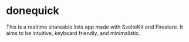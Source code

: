 # donequick

This is a realtime shareable lists app made with SvelteKit and Firestore. It aims to be intuitive, keyboard friendly, and minimalistic.
